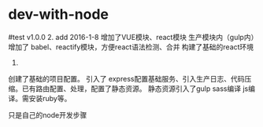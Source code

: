 # dev-with-node

#test v1.0.0
2.
add 2016-1-8
增加了VUE模块、react模块
生产模块内（gulp内）增加了 babel、reactify模块，方便react语法检测、合并
构建了基础的react环境


1.
创建了基础的项目配置。
引入了 express配置基础服务、引入生产日志、代码压缩。已有路由配置、处理，配置了静态资源。
静态资源引入了gulp  sass编译 js编译。需安装ruby等。


只是自己的node开发步骤
